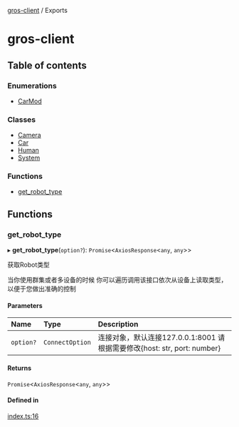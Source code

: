 [gros-client](README.md) / Exports

# gros-client

## Table of contents

### Enumerations

- [CarMod](enums/CarMod.md)

### Classes

- [Camera](classes/Camera.md)
- [Car](classes/Car.md)
- [Human](classes/Human.md)
- [System](classes/System.md)

### Functions

- [get\_robot\_type](modules.md#get_robot_type)

## Functions

### get\_robot\_type

▸ **get_robot_type**(`option?`): `Promise`<`AxiosResponse`<`any`, `any`\>\>

获取Robot类型

当你使用群集或者多设备的时候 你可以遍历调用该接口依次从设备上读取类型，以便于您做出准确的控制

#### Parameters

| Name | Type | Description |
| :------ | :------ | :------ |
| `option?` | `ConnectOption` | 连接对象，默认连接127.0.0.1:8001 请根据需要修改{host: str, port: number} |

#### Returns

`Promise`<`AxiosResponse`<`any`, `any`\>\>

#### Defined in

[index.ts:16](https://github.com/FFTAI/gros_client_js/blob/bc9e358/index.ts#L16)

